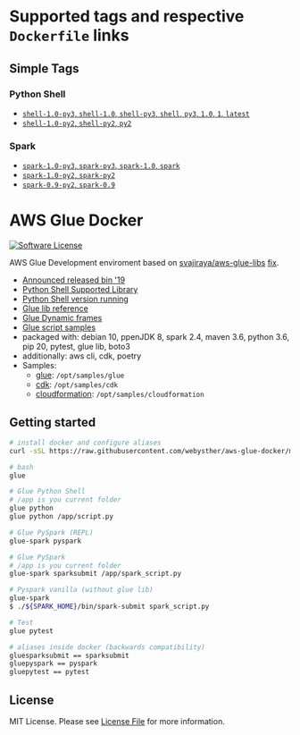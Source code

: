 # Supported tags and respective `Dockerfile` links

## Simple Tags

### Python Shell

-	[`shell-1.0-py3`, `shell-1.0`, `shell-py3`, `shell`, `py3`, `1.0`, `1`, `latest`](https://github.com/webysther/aws-glue-docker/blob/master/src/shell/py3/Dockerfile)
-	[`shell-1.0-py2`, `shell-py2`, `py2`](https://github.com/webysther/aws-glue-docker/blob/master/src/shell/py2/Dockerfile)

### Spark

-	[`spark-1.0-py3`, `spark-py3`, `spark-1.0`, `spark`](https://github.com/webysther/aws-glue-docker/blob/master/src/spark/1.0/py3/Dockerfile)
-	[`spark-1.0-py2`, `spark-py2`](https://github.com/webysther/aws-glue-docker/blob/master/src/spark/1.0/py2/Dockerfile)
-	[`spark-0.9-py2`, `spark-0.9`](https://github.com/webysther/aws-glue-docker/blob/master/src/spark/0.9/Dockerfile)

# AWS Glue Docker

[![Software License](https://goo.gl/FU2Kw1)](LICENSE)

AWS Glue Development enviroment based on [svajiraya/aws-glue-libs](https://github.com/svajiraya/aws-glue-libs) [fix](https://github.com/awslabs/aws-glue-libs/issues/25#issuecomment-628064396).

- [Announced released bin '19](https://aws.amazon.com/pt/about-aws/whats-new/2019/08/aws-glue-releases-binaries-of-glue-etl-libraries-for-glue-jobs/)
- [Python Shell Supported Library](https://docs.aws.amazon.com/glue/latest/dg/add-job-python.html#python-shell-supported-library)
- [Python Shell version running](https://docs.aws.amazon.com/glue/latest/dg/release-notes.html)
- [Glue lib reference](https://docs.aws.amazon.com/glue/latest/dg/aws-glue-programming-python.html)
- [Glue Dynamic frames](https://youtu.be/PHYWI4Y9mzs?t=1226)
- [Glue script samples](https://github.com/aws-samples/aws-glue-samples)
- packaged with: debian 10, ppenJDK 8, spark 2.4, maven 3.6, python 3.6, pip 20, pytest, glue lib, boto3
- additionally: aws cli, cdk, poetry
- Samples:
    - [glue](https://github.com/aws-samples/aws-glue-samples): `/opt/samples/glue`
    - [cdk](https://github.com/aws-samples/aws-cdk-examples): `/opt/samples/cdk`
    - [cloudformation](https://github.com/awslabs/aws-cloudformation-templates): `/opt/samples/cloudformation`

## Getting started

```bash
# install docker and configure aliases
curl -sSL https://raw.githubusercontent.com/webysther/aws-glue-docker/master/start.sh | sh

# bash
glue

# Glue Python Shell
# /app is you current folder
glue python
glue python /app/script.py

# Glue PySpark (REPL) 
glue-spark pyspark

# Glue PySpark
# /app is you current folder
glue-spark sparksubmit /app/spark_script.py

# Pyspark vanilla (without glue lib)
glue-spark
$ ./${SPARK_HOME}/bin/spark-submit spark_script.py

# Test
glue pytest

# aliases inside docker (backwards compatibility)
gluesparksubmit == sparksubmit
gluepyspark == pyspark
gluepytest == pytest
```

## License

MIT License. Please see [License File](LICENSE) for more information.
